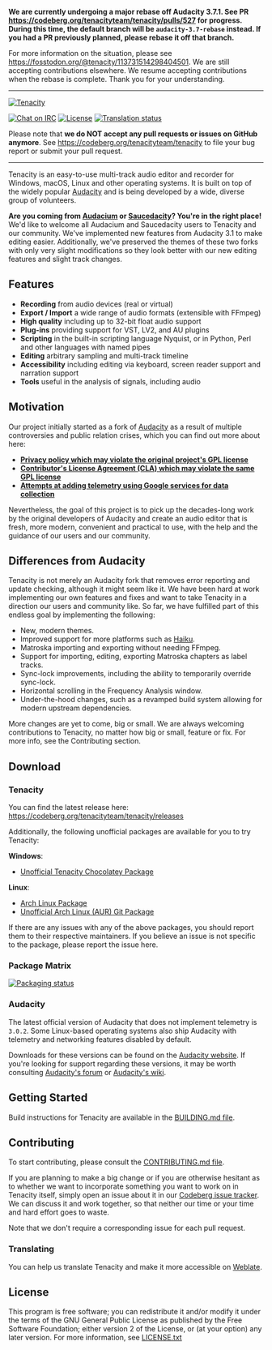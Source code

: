 **We are currently undergoing a major rebase off Audacity 3.7.1. See PR https://codeberg.org/tenacityteam/tenacity/pulls/527 for progress. During this time, the default branch will be `audacity-3.7-rebase` instead. If you had a PR previously planned, please rebase it off that branch.**

For more information on the situation, please see https://fosstodon.org/@tenacity/113731514298404501. We are still accepting contributions elsewhere. We resume accepting contributions when the rebase is complete. Thank you for your understanding.

---

[![Tenacity](https://codeberg.org/tenacityteam/assets/raw/branch/master/PNG/tenacity-logo-dark-readme.png)](https://tenacityaudio.org)

[![Chat on IRC](https://badgen.net/badge/irc/%23tenacity/green)](https://web.libera.chat/gamja/?channels=#tenacity)
[![License](https://badgen.net/badge/license/GPLv2/blue)](LICENSE.txt)
[![Translation status](https://hosted.weblate.org/widgets/tenacity/-/tenacity/svg-badge.svg)](https://hosted.weblate.org/engage/tenacity/)
<!--[![builds.sr.ht](https://builds.sr.ht/~tenacity/tenacity/commits/.svg)](https://builds.sr.ht/~tenacity/tenacity/commits/?)-->

Please note that **we do NOT accept any pull requests or issues on GitHub anymore**. See https://codeberg.org/tenacityteam/tenacity to file your bug report or submit your pull request.

---

Tenacity is an easy-to-use multi-track audio editor and recorder for Windows, macOS, Linux and other operating systems. It is built on top of the widely popular [Audacity](https://audacityteam.org/) and is being developed by a wide, diverse group of volunteers.

**Are you coming from [Audacium](https://github.com/Audacium/audacium) or [Saucedacity](https://codeberg.org/tenacityteam/saucedacity-legacy)? You're in the right place!** We'd like to welcome all Audacium and Saucedacity users to Tenacity and our community. We've implemented new features from Audacity 3.1 to make editing easier. Additionally, we've preserved the themes of these two forks with only very slight modifications so they look better with our new editing features and slight track changes.

## Features

- **Recording** from audio devices (real or virtual)
- **Export / Import** a wide range of audio formats (extensible with FFmpeg)
- **High quality** including up to 32-bit float audio support
- **Plug-ins** providing support for VST, LV2, and AU plugins
- **Scripting** in the built-in scripting language Nyquist, or in Python, Perl and other languages with named pipes
- **Editing** arbitrary sampling and multi-track timeline
- **Accessibility** including editing via keyboard, screen reader support and narration support
- **Tools** useful in the analysis of signals, including audio

## Motivation

Our project initially started as a fork of [Audacity](https://audacityteam.org) as a result of multiple controversies and public relation crises, which you can find out more about here:

- [**Privacy policy which may violate the original project's GPL license**](https://github.com/audacity/audacity/issues/1213)
- [**Contributor's License Agreement (CLA) which may violate the same GPL license**](https://github.com/audacity/audacity/discussions/932)
- [**Attempts at adding telemetry using Google services for data collection**](https://github.com/audacity/audacity/pull/835)

Nevertheless, the goal of this project is to pick up the decades-long work by the original developers of Audacity and create an audio editor that is fresh, more modern, convenient and practical to use, with the help and the guidance of our users and our community.

## Differences from Audacity

Tenacity is not merely an Audacity fork that removes error reporting and update checking, although it might seem like it. We have been hard at work implementing our own features and fixes and want to take Tenacity in a direction our users and community like. So far, we have fulfilled part of this endless goal by implementing the following:

- New, modern themes.
- Improved support for more platforms such as [Haiku](https://haiku-os.org).
- Matroska importing and exporting without needing FFmpeg.
- Support for importing, editing, exporting Matroska chapters as label tracks.
- Sync-lock improvements, including the ability to temporarily override sync-lock.
- Horizontal scrolling in the Frequency Analysis window.
- Under-the-hood changes, such as a revamped build system allowing for modern upstream dependencies.

More changes are yet to come, big or small. We are always welcoming contributions to Tenacity, no matter how big or small, feature or fix. For more info, see the Contributing section.

## Download

### Tenacity

You can find the latest release here: https://codeberg.org/tenacityteam/tenacity/releases

Additionally, the following unofficial packages are available for you to try Tenacity:

**Windows**:
- [Unofficial Tenacity Chocolatey Package](https://community.chocolatey.org/packages/tenacity)

**Linux**:
- [Arch Linux Package](https://archlinux.org/packages/extra/x86_64/tenacity/)
- [Unofficial Arch Linux (AUR) Git Package](https://aur.archlinux.org/packages/tenacity-git/)

If there are any issues with any of the above packages, you should report them to their respective maintainers. If you believe an issue is not specific to the package, please report the issue here.

### Package Matrix
[![Packaging status](https://repology.org/badge/vertical-allrepos/tenacity.svg?columns=3)](https://repology.org/project/tenacity/versions)

### Audacity

The latest official version of Audacity that does not implement telemetry is `3.0.2`. Some Linux-based operating systems also ship Audacity with telemetry and networking features disabled by default.

Downloads for these versions can be found on the [Audacity website](https://www.audacityteam.org/download/). If you're looking for support regarding these versions, it may be worth consulting [Audacity's forum](https://forum.audacityteam.org/) or [Audacity's wiki](https://wiki.audacityteam.org/).

## Getting Started

Build instructions for Tenacity are available in the [BUILDING.md file](BUILDING.md).

## Contributing

To start contributing, please consult the [CONTRIBUTING.md file](CONTRIBUTING.md).

If you are planning to make a big change or if you are otherwise hesitant as to whether we want to incorporate something you want to work on in Tenacity itself, simply open an issue about it in our [Codeberg issue tracker](https://codeberg.org/tenacityteam/tenacity/issues). We can discuss it and work together, so that neither our time or your time and hard effort goes to waste.

Note that we don't require a corresponding issue for each pull request. 

### Translating

You can help us translate Tenacity and make it more accessible on [Weblate](https://hosted.weblate.org/projects/tenacity).

## License

This program is free software; you can redistribute it and/or modify it under the terms of the GNU General Public License as published by the Free Software Foundation; either version 2 of the License, or (at your option) any later version. For more information, see [LICENSE.txt](LICENSE.txt)
